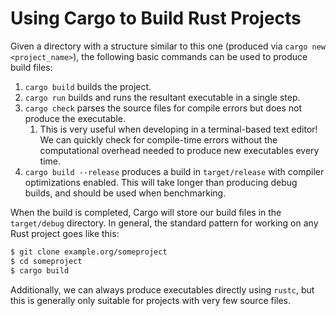 # Using Cargo to Build Rust Projects

Given a directory with a structure similar to this one (produced via `cargo new <project_name>`), the following basic commands can be used to produce build files:  

1. `cargo build` builds the project.
2. `cargo run` builds and runs the resultant executable in a single step.
3. `cargo check` parses the source files for compile errors but does not produce the executable.
   1. This is very useful when developing in a terminal-based text editor! We can quickly check for compile-time errors without the computational overhead needed to produce new executables every time.
4. `cargo build --release` produces a build in `target/release` with compiler optimizations enabled. This will take longer than producing debug builds, and should be used when benchmarking.

When the build is completed, Cargo will store our build files in the `target/debug` directory. In general, the standard pattern for working on any Rust project goes like this:

```bash
$ git clone example.org/someproject
$ cd someproject
$ cargo build
```

Additionally, we can always produce executables directly using `rustc`, but this is generally only suitable for projects with very few source files.